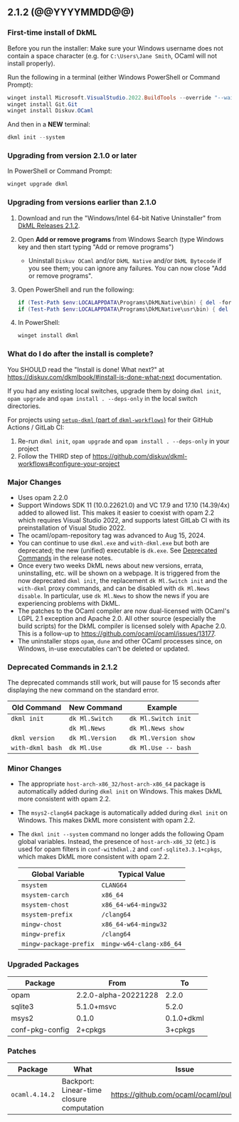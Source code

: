 ## 2.1.2 (@@YYYYMMDD@@)

### First-time install of DkML

Before you run the installer: Make sure your Windows username does not contain a space character (e.g. for `C:\Users\Jane Smith`, OCaml will not install properly).

Run the following in a terminal (either Windows PowerShell or Command Prompt):

```powershell
winget install Microsoft.VisualStudio.2022.BuildTools --override "--wait --passive --installPath C:\VS17 --addProductLang En-us --add Microsoft.VisualStudio.Workload.VCTools --add Microsoft.VisualStudio.Component.VC.14.38.17.8.x86.x64 --includeRecommended"
winget install Git.Git
winget install Diskuv.OCaml
```

And then in a **NEW** terminal:

```powershell
dkml init --system
```

### Upgrading from version 2.1.0 or later

In PowerShell or Command Prompt:

```powershell
winget upgrade dkml
```

### Upgrading from versions earlier than 2.1.0

1. Download and run the "Windows/Intel 64-bit Native Uninstaller" from [DkML Releases 2.1.2](https://gitlab.com/dkml/distributions/dkml/-/releases/2.1.2).
2. Open **Add or remove programs** from Windows Search (type Windows key and then start typing "Add or remove programs")
   * Uninstall `Diskuv OCaml` and/or `DkML Native` and/or `DkML Bytecode` if you see them; you can ignore any failures. You can now close "Add or remove programs".
3. Open PowerShell and run the following:

   ```powershell
   if (Test-Path $env:LOCALAPPDATA\Programs\DkMLNative\bin) { del -force -recurse $env:LOCALAPPDATA\Programs\DkMLNative\bin }
   if (Test-Path $env:LOCALAPPDATA\Programs\DkMLNative\usr\bin) { del -force -recurse $env:LOCALAPPDATA\Programs\DkMLNative\usr\bin }
   ```

4. In PowerShell:

   ```powershell
   winget install dkml
   ```

### What do I do after the install is complete?

You SHOULD read the "Install is done! What next?" at <https://diskuv.com/dkmlbook/#install-is-done-what-next> documentation.

If you had any existing local switches, upgrade them by doing `dkml init`, `opam upgrade` and `opam install . --deps-only` in the local switch directories.

For projects using [`setup-dkml` (part of  `dkml-workflows`)](https://github.com/diskuv/dkml-workflows#dkml-workflows)
for their GitHub Actions / GitLab CI:

1. Re-run `dkml init`, `opam upgrade` and `opam install . --deps-only` in your project
2. Follow the THIRD step of <https://github.com/diskuv/dkml-workflows#configure-your-project>

### Major Changes

* Uses opam 2.2.0
* Support Windows SDK 11 (10.0.22621.0) and VC 17.9 and 17.10 (14.39/4x) added to allowed list. This makes it easier to coexist with opam 2.2 which requires Visual Studio 2022, and supports latest GitLab CI with its preinstallation of Visual Studio 2022.
* The ocaml/opam-repository tag was advanced to Aug 15, 2024.
* You can continue to use `dkml.exe` and `with-dkml.exe` but both are deprecated; the new (unified) executable is `dk.exe`. See [Deprecated Commands](#deprecated-commands-in-212) in the release notes.
* Once every two weeks DkML news about new versions, errata, uninstalling, etc. will be shown on a webpage. It is triggered from the now deprecated `dkml init`, the replacement `dk Ml.Switch init` and the `with-dkml` proxy commands, and can be disabled with `dk Ml.News disable`. In particular, use `dk Ml.News` to show the news if you are experiencing problems with DkML.
* The patches to the OCaml compiler are now dual-licensed with OCaml's LGPL 2.1 exception and Apache 2.0. All other source (especially the build scripts) for the DkML compiler is licensed solely with Apache 2.0. This is a follow-up to <https://github.com/ocaml/ocaml/issues/13177>.
* The uninstaller stops `opam`, `dune` and other OCaml processes since, on Windows, in-use executables can't be deleted or updated.

### Deprecated Commands in 2.1.2

The deprecated commands still work, but will pause for 15 seconds after displaying the new command on the standard error.

| Old Command      | New Command     | Example              |
| ---------------- | --------------- | -------------------- |
| `dkml init`      | `dk Ml.Switch`  | `dk Ml.Switch init`  |
|                  | `dk Ml.News`    | `dk Ml.News show`    |
| `dkml version`   | `dk Ml.Version` | `dk Ml.Version show` |
| `with-dkml bash` | `dk Ml.Use`     | `dk Ml.Use -- bash`  |

### Minor Changes

* The appropriate `host-arch-x86_32/host-arch-x86_64` package is automatically added during `dkml init` on Windows. This makes DkML more consistent with opam 2.2.
* The `msys2-clang64` package is automatically added during `dkml init` on Windows. This makes DkML more consistent with opam 2.2.
* The `dkml init --system` command no longer adds the following Opam global variables. Instead, the presence of `host-arch-x86_32` (etc.) is used for opam filters in `conf-withdkml.2` and `conf-sqlite3.3.1+cpkgs`, which makes DkML more consistent with opam 2.2.

  | Global Variable        | Typical Value            |
  | ---------------------- | ------------------------ |
  | `msystem`              | `CLANG64`                |
  | `msystem-carch`        | `x86_64`                 |
  | `msystem-chost`        | `x86_64-w64-mingw32`     |
  | `msystem-prefix`       | `/clang64`               |
  | `mingw-chost`          | `x86_64-w64-mingw32`     |
  | `mingw-prefix`         | `/clang64`               |
  | `mingw-package-prefix` | `mingw-w64-clang-x86_64` |

### Upgraded Packages

| Package         | From                 | To         |
| --------------- | -------------------- | ---------- |
| opam            | 2.2.0-alpha-20221228 | 2.2.0      |
| sqlite3         | 5.1.0+msvc           | 5.2.0      |
| msys2           | 0.1.0                | 0.1.0+dkml |
| conf-pkg-config | 2+cpkgs              | 3+cpkgs    |

### Patches

| Package        | What                                      | Issue                                       |
| -------------- | ----------------------------------------- | ------------------------------------------- |
| `ocaml.4.14.2` | Backport: Linear-time closure computation | <https://github.com/ocaml/ocaml/pull/12222> |
